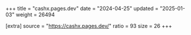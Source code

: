 +++
title = "cashx.pages.dev"
date = "2024-04-25"
updated = "2025-01-03"
weight = 26494

[extra]
source = "https://cashx.pages.dev/"
ratio = 93
size = 26
+++

